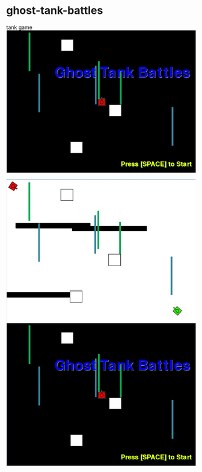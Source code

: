 # ghost-tank-battles
tank game
<img src="https://github.com/boomb0y/ghost-tank-battles/blob/master/opening%20screen.JPG">

<img src="https://github.com/boomb0y/ghost-tank-battles/blob/master/gameplay.JPG">
<img src="https://github.com/boomb0y/ghost-tank-battles/blob/master/opening%20screen.JPG">

